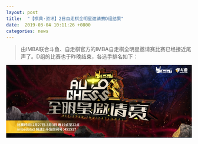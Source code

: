 ```yaml
---
layout: post
title:  "【棋典·资讯】2日自走棋全明星邀请赛D组结果"
date:  2019-03-04 10:11:26 +0800
categories: news
---
```

> 由IMBA联合斗鱼、自走棋官方的IMBA自走棋全明星邀请赛比赛已经接近尾声了。D组的比赛也于昨晚结束，各选手排名如下：

<center><img src="/images/2019-02-28-16-08-46.jpg"></center> 
<br/>